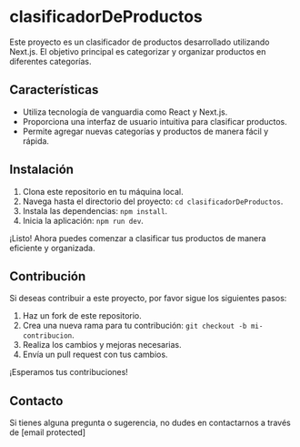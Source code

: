 # clasificadorDeProductos

Este proyecto es un clasificador de productos desarrollado utilizando Next.js. El objetivo principal es categorizar y organizar productos en diferentes categorías. 

## Características

- Utiliza tecnología de vanguardia como React y Next.js.
- Proporciona una interfaz de usuario intuitiva para clasificar productos.
- Permite agregar nuevas categorías y productos de manera fácil y rápida.

## Instalación

1. Clona este repositorio en tu máquina local.
2. Navega hasta el directorio del proyecto: `cd clasificadorDeProductos`.
3. Instala las dependencias: `npm install`.
4. Inicia la aplicación: `npm run dev`.

¡Listo! Ahora puedes comenzar a clasificar tus productos de manera eficiente y organizada.

## Contribución

Si deseas contribuir a este proyecto, por favor sigue los siguientes pasos:

1. Haz un fork de este repositorio.
2. Crea una nueva rama para tu contribución: `git checkout -b mi-contribucion`.
3. Realiza los cambios y mejoras necesarias.
4. Envía un pull request con tus cambios.

¡Esperamos tus contribuciones!

## Contacto

Si tienes alguna pregunta o sugerencia, no dudes en contactarnos a través de [email protected]

